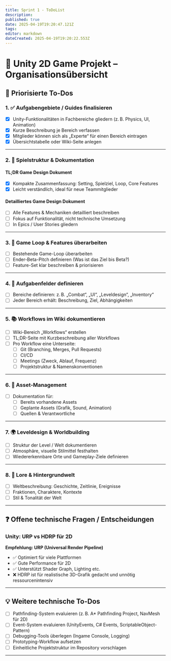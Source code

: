 ```yaml
---
title: Sprint 1 - ToDoList
description: 
published: true
date: 2025-04-19T19:20:47.121Z
tags: 
editor: markdown
dateCreated: 2025-04-19T19:20:22.553Z
---
```


# 🧠 Unity 2D Game Projekt – Organisationsübersicht

## 📌 Priorisierte To-Dos

### 1. ✅ Aufgabengebiete / Guides finalisieren
- [x] Unity-Funktionalitäten in Fachbereiche gliedern (z. B. Physics, UI, Animation)
- [x] Kurze Beschreibung je Bereich verfassen
- [x] Mitglieder können sich als „Experte“ für einen Bereich eintragen
- [x] Übersichtstabelle oder Wiki-Seite anlegen

---

### 2. 🧾 Spielstruktur & Dokumentation

#### TL;DR Game Design Dokument
- [x] Kompakte Zusammenfassung: Setting, Spielziel, Loop, Core Features
- [x] Leicht verständlich, ideal für neue Teammitglieder

#### Detailliertes Game Design Dokument
- [ ] Alle Features & Mechaniken detailliert beschreiben
- [ ] Fokus auf Funktionalität, nicht technische Umsetzung
- [ ] In Epics / User Stories gliedern

---

### 3. 🔁 Game Loop & Features überarbeiten
- [ ] Bestehende Game-Loop überarbeiten
- [ ] Ender-Beta-Pitch definieren (Was ist das Ziel bis Beta?)
- [ ] Feature-Set klar beschreiben & priorisieren

---

### 4. 🧩 Aufgabenfelder definieren
- [ ] Bereiche definieren: z. B. „Combat“, „UI“, „Leveldesign“, „Inventory“
- [ ] Jeder Bereich erhält: Beschreibung, Ziel, Abhängigkeiten

---

### 5. 📚 Workflows im Wiki dokumentieren
- [ ] Wiki-Bereich „Workflows“ erstellen
- [ ] TL;DR-Seite mit Kurzbeschreibung aller Workflows
- [ ] Pro Workflow eine Unterseite:
  - [ ] Git (Branching, Merges, Pull Requests)
  - [ ] CI/CD
  - [ ] Meetings (Zweck, Ablauf, Frequenz)
  - [ ] Projektstruktur & Namenskonventionen

---

### 6. 🎨 Asset-Management
- [ ] Dokumentation für:
  - [ ] Bereits vorhandene Assets
  - [ ] Geplante Assets (Grafik, Sound, Animation)
  - [ ] Quellen & Verantwortliche

---

### 7. 🌍 Leveldesign & Worldbuilding
- [ ] Struktur der Level / Welt dokumentieren
- [ ] Atmosphäre, visuelle Stilmittel festhalten
- [ ] Wiedererkennbare Orte und Gameplay-Ziele definieren

---

### 8. 📖 Lore & Hintergrundwelt
- [ ] Weltbeschreibung: Geschichte, Zeitlinie, Ereignisse
- [ ] Fraktionen, Charaktere, Kontexte
- [ ] Stil & Tonalität der Welt

---

## ❓ Offene technische Fragen / Entscheidungen

### Unity: URP vs HDRP für 2D
**Empfehlung: URP (Universal Render Pipeline)**
- ✅ Optimiert für viele Plattformen
- ✅ Gute Performance für 2D
- ✅ Unterstützt Shader Graph, Lighting etc.
- ❌ HDRP ist für realistische 3D-Grafik gedacht und unnötig ressourcenintensiv

---

## 💡 Weitere technische To-Dos
- [ ] Pathfinding-System evaluieren (z. B. A* Pathfinding Project, NavMesh für 2D)
- [ ] Event-System evaluieren (UnityEvents, C# Events, ScriptableObject-Pattern)
- [ ] Debugging-Tools überlegen (Ingame Console, Logging)
- [ ] Prototyping-Workflow aufsetzen
- [ ] Einheitliche Projektstruktur im Repository vorschlagen

---



